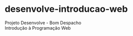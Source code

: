# desenvolve-introducao-web
Projeto Desenvolve - Bom Despacho                                                                                                   
Introdução à Programação Web
